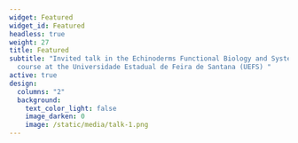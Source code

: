 ```yaml
---
widget: Featured
widget_id: Featured
headless: true
weight: 27
title: Featured
subtitle: "Invited talk in the Echinoderms Functional Biology and Systematics
  course at the Universidade Estadual de Feira de Santana (UEFS) "
active: true
design:
  columns: "2"
  background:
    text_color_light: false
    image_darken: 0
    image: /static/media/talk-1.png
---
```

